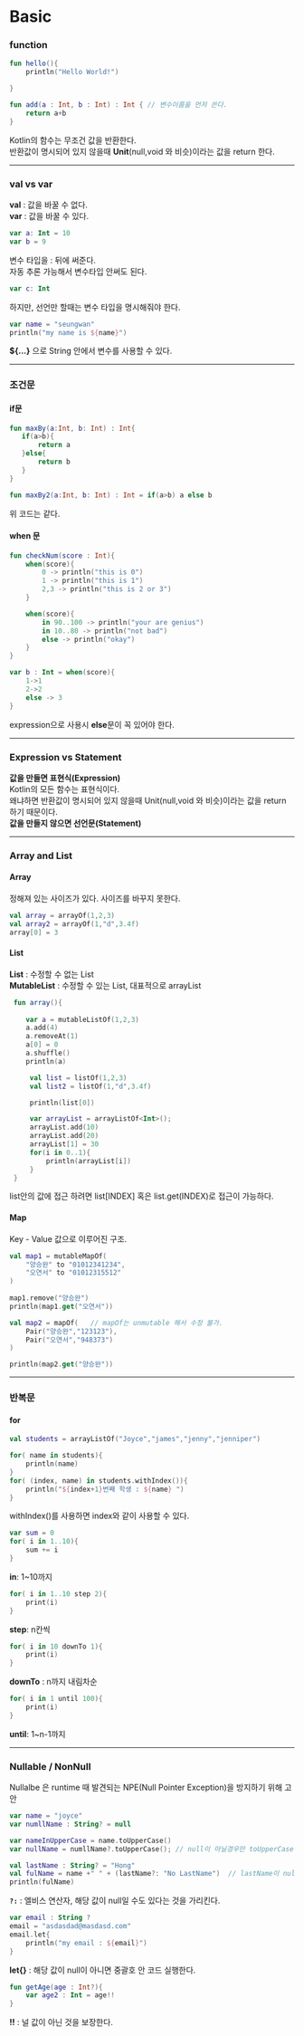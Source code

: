 # Basic


### function 

```kotlin
fun hello(){
    println("Hello World!")

}

fun add(a : Int, b : Int) : Int { // 변수이름을 먼저 쓴다.
    return a+b
}
```
Kotlin의 함수는 무조건 값을 반환한다.  
반환값이 명시되어 있지 않을때 **Unit**(null,void 와 비슷)이라는 값을 return 한다.       

<hr />


### val vs var

**val** : 값을 바꿀 수 없다.  
**var** : 값을 바꿀 수 있다.  

```kotlin
var a: Int = 10
var b = 9
```
변수 타입을 : 뒤에 써준다.   
자동 추론 가능해서 변수타입 안써도 된다.  


```kotlin
var c: Int 
```
하지만, 선언만 할때는 변수 타입을 명시해줘야 한다.  

```kotlin
var name = "seungwan"
println("my name is ${name}")
```
**${...}** 으로 String 안에서 변수를 사용할 수 있다.   
  
<hr />

### 조건문

#### if문
```kotlin
fun maxBy(a:Int, b: Int) : Int{
   if(a>b){
       return a
   }else{
       return b
   }
}
```
```kotlin
fun maxBy2(a:Int, b: Int) : Int = if(a>b) a else b
```
위 코드는 같다.   


#### when 문

```kotlin
fun checkNum(score : Int){
    when(score){
        0 -> println("this is 0")
        1 -> println("this is 1")
        2,3 -> println("this is 2 or 3")
    }

    when(score){
        in 90..100 -> println("your are genius")
        in 10..80 -> println("not bad")
        else -> println("okay")
    }
}
```

```kotlin
var b : Int = when(score){
	1->1
	2->2
	else -> 3
}
```
expression으로 사용시 **else**문이 꼭 있어야 한다.  

<hr />

### Expression vs Statement

**값을 만들면 표현식(Expression)**   
Kotlin의 모든 함수는 표현식이다.  
왜냐하면 반환값이 명시되어 있지 않을때 Unit(null,void 와 비슷)이라는 값을 return 하기 때문이다.   
**값을 만들지 않으면 선언문(Statement)**   

<hr />

### Array and List

#### Array
정해져 있는 사이즈가 있다. 사이즈를 바꾸지 못한다.   

```kotlin
val array = arrayOf(1,2,3)
val array2 = arrayOf(1,"d",3.4f)
array[0] = 3
```

#### List
**List** : 수정할 수 없는 List   
**MutableList** : 수정할 수 있는 List, 대표적으로 arrayList   
```kotlin
 fun array(){
 
	var a = mutableListOf(1,2,3)
    a.add(4)
    a.removeAt(1)
    a[0] = 0
    a.shuffle()
    println(a)

     val list = listOf(1,2,3)
     val list2 = listOf(1,"d",3.4f)

     println(list[0]) 

     var arrayList = arrayListOf<Int>();
     arrayList.add(10)
     arrayList.add(20)
     arrayList[1] = 30
     for(i in 0..1){
         println(arrayList[i])
     }
 }
```
list안의 값에 접근 하려면 list[INDEX] 혹은 list.get(INDEX)로 접근이 가능하다.  

#### Map
Key - Value 값으로 이루어진 구조.
```kotlin
val map1 = mutableMapOf(
	"양승완" to "01012341234",
	"오연서" to "01012315512"
)
    
map1.remove("양승완")
println(map1.get("오연서"))

val map2 = mapOf(	// mapOf는 unmutable 해서 수정 불가.
	Pair("양승완","123123"),
	Pair("오연서","948373")
)

println(map2.get("양승완"))
```

<hr />

### 반복문

#### for
```kotlin
val students = arrayListOf("Joyce","james","jenny","jenniper")

for( name in students){
	println(name)
}
for( (index, name) in students.withIndex()){
	println("${index+1}번째 학생 : ${name} ")
}
```
withIndex()를 사용하면 index와 같이 사용할 수 있다.  

```kotlin
var sum = 0
for( i in 1..10){
	sum += i
}
```
**in**: 1~10까지  

```kotlin
for( i in 1..10 step 2){ 
	print(i)
}
```
**step**: n칸씩   

```kotlin
for( i in 10 downTo 1){ 
	print(i)
}
```
**downTo** : n까지 내림차순  

```kotlin
for( i in 1 until 100){ 
	print(i)
}
```
**until**: 1~n-1까지      

<hr />

### Nullable / NonNull
Nullalbe 은 runtime 때 발견되는 NPE(Null Pointer Exception)을 방지하기 위해 고안

```kotlin
var name = "joyce"
var numllName : String? = null

var nameInUpperCase = name.toUpperCase()
var nullName = numllName?.toUpperCase(); // null이 아닐경우만 toUpperCase()
```

```kotlin
val lastName : String? = "Hong"
val fulName = name +" " + (lastName?: "No LastName")  // lastName이 null이면 해당 문자열 반환한다. 
println(fulName)
```
**`?:`** : 엘비스 연산자, 해당 값이 null일 수도 있다는 것을 가리킨다.   

```kotlin
var email : String ?
email = "asdasdad@masdasd.com"
email.let{
	println("my email : ${email}")
}
```
**let{}** : 해당 값이 null이 아니면 중괄호 안 코드 실행한다.    

```kotlin
fun getAge(age : Int?){
	var age2 : Int = age!!
}
```
**!!** : 널 값이 아닌 것을 보장한다.  

